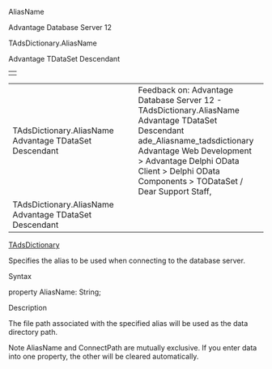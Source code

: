 AliasName




Advantage Database Server 12  

TAdsDictionary.AliasName

Advantage TDataSet Descendant

|  |
| --- |
|  |

|  |  |  |  |  |
| --- | --- | --- | --- | --- |
| TAdsDictionary.AliasName  Advantage TDataSet Descendant |  |  | Feedback on: Advantage Database Server 12 - TAdsDictionary.AliasName Advantage TDataSet Descendant ade\_Aliasname\_tadsdictionary Advantage Web Development > Advantage Delphi OData Client > Delphi OData Components > TODataSet / Dear Support Staff, |  |
| TAdsDictionary.AliasName  Advantage TDataSet Descendant |  |  |  |  |

[TAdsDictionary](ade_tadsdictionary.htm)

Specifies the alias to be used when connecting to the database server.

Syntax

property AliasName: String;

Description

The file path associated with the specified alias will be used as the data directory path.

Note AliasName and ConnectPath are mutually exclusive. If you enter data into one property, the other will be cleared automatically.